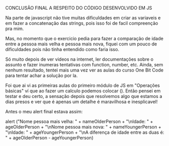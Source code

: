 CONCLUSÃO FINAL A RESPEITO DO CÓDIGO DESENVOLVIDO EM JS

Na parte de javascript não tive muitas dificuldades em criar as variaveis e em fazer a concatenação das strings, pois isso foi de  facil compreenção pra mim.

Mas, no momento que o exercicio pedia para fazer a comparação de idade entre a pessoa mais velha e pessoa mais nova, fiquei com um pouco de dificuldades pois não tinha entendido como faria isso. 

Só muito depois de ver videos na internet, ler documentações sobre o assunto e fazer inumeras tentativas com function, number, etc. Ainda, sem nenhum resultado, tentei mais uma vez ver as aulas do curso One Bit Code para tentar achar a solução por la.

Foi que ai vi as primeiras aulas do primeiro módulo de JS em "Operações básicas" ví que ao fazer um calculo podemos colocar (). Então pensei em testar e deu certo, a sensação depois que resolvemos algo que estamos a dias presos e ver que é apenas um detalhe é maravilhosa e inesplicavel! 

Antes o meu alert final estava assim: 

alert ("Nome pessoa mais velha: " + nameOlderPerson + "\nIdade: " + ageOlderPerson + "\nNome pessoa mais nova: " + nameYoungerPerson + "\nIdade: " + ageYoungerPerson + "\nA diferença de idade entre as duas é: " + ageOlderPerson - ageYoungerPerson)